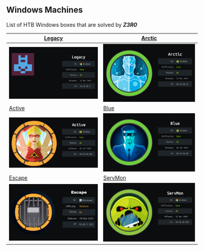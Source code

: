 ## Windows Machines

List of HTB Windows boxes that are solved by ***Z3R0***

| [Legacy](Legacy_Machine.md)               | [Arctic](Arctic_Machine.md)             |
| ----------------------------------------- | --------------------------------------- |
| ![Legacy](images-legacy/cover_legacy.png) | ![](images-artic/cover_arctic.png)      |
| [Active](Active-Machine.md)               | [Blue](Blue_Machine.md)                 |
| ![Active](images-active/cover-active.png) | ![Blue](images-blue/cover_blue.png)     |
| [Escape](Escape_Machine.md)               | [ServMon](ServMon_Machine.md)           |
| ![Escape](images-escape/cover_escape.png) | ![servmon](images-servmon/servmon.webp) |
